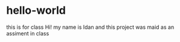 # hello-world
this is for class
Hi! my name is Idan and this project was maid as an assiment in class
